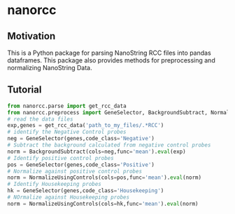 # nanorcc
## Motivation
This is a Python package for parsing NanoString RCC files into pandas dataframes. 
This package also provides methods for preprocessing and normalizing NanoString Data.
## Tutorial
```python
from nanorcc.parse import get_rcc_data
from nanorcc.preprocess import GeneSelector, BackgroundSubtract, NormalizeUsingControls
# read the data files
exp,genes = get_rcc_data('path_to_my_files/.*RCC')
# identify the Negative Control probes
neg = GeneSelector(genes,code_class='Negative')
# Subtract the background calculated from negative control probes
norm = BackgroundSubtract(cols=neg,func='mean').eval(exp)
# Identify positive control probes
pos = GeneSelector(genes,code_class='Positive')
# Normalize against positive control probes
norm = NormalizeUsingControls(cols=pos,func='mean').eval(norm)
# Identify Housekeeping probes
hk = GeneSelector(genes,code_class='Housekeeping')
# NOrmalize against Housekeeping probes
norm = NormalizeUsingControls(cols=hk,func='mean').eval(norm)
```